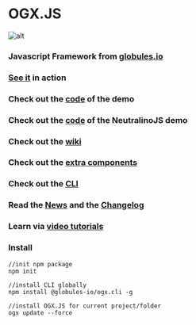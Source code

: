 # OGX.JS

![alt](https://repository-images.githubusercontent.com/76366703/c8e52600-39fa-11eb-8403-16e6472d7c57)

### Javascript Framework from [globules.io](http://globules.io)

### [See it](https://globules.io/framework) in action

### Check out the [code](https://github.com/globules-io/OGX.Demo) of the demo

### Check out the [code](https://github.com/globules-io/OGX.NeutralinoDemo) of the NeutralinoJS demo

### Check out the [wiki](https://github.com/globules-io/OGX.JS/wiki)

### Check out the [extra components](https://github.com/globules-io/OGX.Components)

### Check out the [CLI](https://github.com/globules-io/OGX.CLI)

### Read the [News](https://github.com/globules-io/OGX.JS/wiki/News) and the [Changelog](https://github.com/globules-io/OGX.JS/wiki/Changelog)

### Learn via [video tutorials](https://www.youtube.com/channel/UCs0FYA68fXriJ1vN6-Lz1Rg)

### Install

    //init npm package
    npm init 

    //install CLI globally   
    npm install @globules-io/ogx.cli -g

    //install OGX.JS for current project/folder
    ogx update --force


